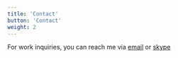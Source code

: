 ```yaml
---
title: 'Contact'
button: 'Contact'
weight: 2
---
```


For work inquiries, you can reach me via [email](mailto:hello@thanni.work) or [skype](https://join.skype.com/invite/M9z4CgPVYozf)

